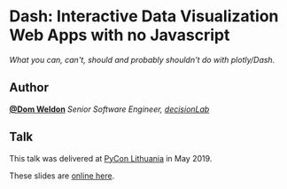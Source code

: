 # Dash: Interactive Data Visualization Web Apps with no Javascript

_What you can, can't, should <span class="fragment highlight-red">and probably shouldn't</span> do with plotly/Dash._

## Author

**[@Dom Weldon](https://twitter.com/DomWeldon)**
_Senior Software Engineer, [decisionLab](http://www.decisionlab.co.uk/)_

## Talk

This talk was delivered at [PyCon Lithuania](https://www.pycon.lt/) in May 2019.

These slides are [online here](http://domweldon-pyconlt-2019-dash.s3.eu-west-2.amazonaws.com/index.html).
